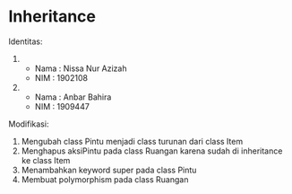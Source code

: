 # Inheritance
Identitas:
1.  * Nama    : Nissa Nur Azizah
    * NIM     : 1902108
2.  * Nama    : Anbar Bahira
    * NIM     : 1909447

Modifikasi:
1. Mengubah class Pintu menjadi class turunan dari class Item
2. Menghapus aksiPintu pada class Ruangan karena sudah di inheritance ke class Item
3. Menambahkan keyword super pada class Pintu
4. Membuat polymorphism pada class Ruangan
